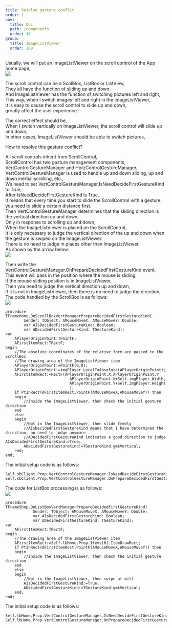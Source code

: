 ```yaml
---
title: Resolve gesture conflit
order: 1
nav:
  title: Doc
  path: /components
  order: 16
group:
  title: ImageListViewer
  order: 160
---
```


Usually, we will put an ImageListViewer on the scroll control of the App home page,  
![](<http://www.orangeui.cn/orangeuiblog/OrangeUI/18.3.OrangeUI%E6%8E%A7%E4%BB%B6%E4%BD%BF%E7%94%A8%E8%AF%B4%E6%98%8E(%E5%9B%BE%E7%89%87%E5%88%97%E8%A1%A8%E6%9F%A5%E7%9C%8B%E6%8E%A7%E4%BB%B6ImageListViewer)(%E7%A4%BA%E4%BE%8B3%20%E8%A7%A3%E5%86%B3%E4%B8%8E%E6%BB%9A%E5%8A%A8%E6%8E%A7%E4%BB%B6%E7%9A%84%E6%89%8B%E5%8A%BF%E5%86%B2%E7%AA%81).files/image001.png>)

The scroll control can be a ScollBox, ListBox or ListView,  
They all have the function of sliding up and down,  
And ImageListViewer has the function of switching pictures left and right,  
This way, when I switch images left and right in the ImageListViewer,  
It is easy to cause the scroll control to slide up and down,  
greatly affect the user experience.

The correct effect should be,  
When I switch vertically on ImageListViewer, the scroll control will slide up and down,  
In other cases, ImageListViewer should be able to switch pictures,

How to resolve this gesture conflict?

All scroll controls inherit from ScrollControl,  
ScrollControl has two gesture management components,  
VertControlGestureManager and HorzControlGestureManager,  
VertControlGestureManager is used to handle up and down sliding, up and down inertial scrolling, etc.,  
We need to set VertControlGestureManager.IsNeedDecideFirstGestureKind to True,  
After IsNeedDecideFirstGestureKind is True,  
It means that every time you start to slide the ScrollControl with a gesture, you need to slide a certain distance first.  
Then VertControlGestureManager determines that the sliding direction is the vertical direction up and down,  
Only in response to scrolling up and down,  
When the ImageListViewer is placed on the ScrollControl,  
It is only necessary to judge the vertical direction of the up and down when the gesture is swiped on the ImageListViewer.  
There is no need to judge in places other than ImageListViewer.  
As shown by the arrow below:  
![](<http://www.orangeui.cn/orangeuiblog/OrangeUI/18.3.OrangeUI%E6%8E%A7%E4%BB%B6%E4%BD%BF%E7%94%A8%E8%AF%B4%E6%98%8E(%E5%9B%BE%E7%89%87%E5%88%97%E8%A1%A8%E6%9F%A5%E7%9C%8B%E6%8E%A7%E4%BB%B6ImageListViewer)(%E7%A4%BA%E4%BE%8B3%20%E8%A7%A3%E5%86%B3%E4%B8%8E%E6%BB%9A%E5%8A%A8%E6%8E%A7%E4%BB%B6%E7%9A%84%E6%89%8B%E5%8A%BF%E5%86%B2%E7%AA%81).files/image003.png>)

Then write the VertControlGestureManager.OnPrepareDecidedFirstGestureKind event,  
This event will pass in the position where the mouse is sliding,  
If the mouse sliding position is in ImageListViewer,  
Then you need to judge the vertical direction up and down,  
If it is not in ImageListViewer, then there is no need to judge the direction,  
The code handled by the ScrollBox is as follows:  
![](<http://www.orangeui.cn/orangeuiblog/OrangeUI/18.3.OrangeUI%E6%8E%A7%E4%BB%B6%E4%BD%BF%E7%94%A8%E8%AF%B4%E6%98%8E(%E5%9B%BE%E7%89%87%E5%88%97%E8%A1%A8%E6%9F%A5%E7%9C%8B%E6%8E%A7%E4%BB%B6ImageListViewer)(%E7%A4%BA%E4%BE%8B3%20%E8%A7%A3%E5%86%B3%E4%B8%8E%E6%BB%9A%E5%8A%A8%E6%8E%A7%E4%BB%B6%E7%9A%84%E6%89%8B%E5%8A%BF%E5%86%B2%E7%AA%81).files/image005.png>)

```delphi | pure
procedure TFrameHome.DoScrollBoxVertManagerPrepareDecidedFirstGestureKind(
        Sender: TObject; AMouseMoveX, AMouseMoveY: Double;
        var AIsDecidedFirstGestureKind: Boolean;
        var ADecidedFirstGestureKind: TGestureKind);
var
    APlayerOriginPoint:TPointF;
    AFirstItemRect:TRectF;
begin
    //The absolute coordinates of the relative form are passed to the ScrollBox
    //The drawing area of the ImageListViewer item
    APlayerOriginPoint:=PointF(0,0);
    APlayerOriginPoint:=imgPlayer.LocalToAbsolute(APlayerOriginPoint);
    AFirstItemRect:=RectF(APlayerOriginPoint.X,APlayerOriginPoint.Y,
                            APlayerOriginPoint.X+Self.imgPlayer.Width,
                            APlayerOriginPoint.Y+Self.imgPlayer.Height
                            );
    if PtInRect(AFirstItemRect,PointF(AMouseMoveX,AMouseMoveY)) then
    begin
        //inside the ImageListViewer, then check the initial gesture direction
    end
    else
    begin
        //Not in the ImageListViewer, then slide freely
        //AIsDecidedFirstGestureKind means that I have determined the direction, no need to judge anymore
        //ADecidedFirstGestureKind indicates a good direction to judge        AIsDecidedFirstGestureKind:=True;
        ADecidedFirstGestureKind:=TGestureKind.gmkVertical;
    end;
end;
```

The initial setup code is as follows:

```delphi | pure
Self.sbClient.Prop.VertControlGestureManager.IsNeedDecideFirstGestureKind:=True;
Self.sbClient.Prop.VertControlGestureManager.OnPrepareDecidedFirstGestureKind:=Self.DoScrollBoxVertManagerPrepareDecidedFirstGestureKind;
```

The code for ListBox processing is as follows:  
![](<http://www.orangeui.cn/orangeuiblog/OrangeUI/18.3.OrangeUI%E6%8E%A7%E4%BB%B6%E4%BD%BF%E7%94%A8%E8%AF%B4%E6%98%8E(%E5%9B%BE%E7%89%87%E5%88%97%E8%A1%A8%E6%9F%A5%E7%9C%8B%E6%8E%A7%E4%BB%B6ImageListViewer)(%E7%A4%BA%E4%BE%8B3%20%E8%A7%A3%E5%86%B3%E4%B8%8E%E6%BB%9A%E5%8A%A8%E6%8E%A7%E4%BB%B6%E7%9A%84%E6%89%8B%E5%8A%BF%E5%86%B2%E7%AA%81).files/image007.png>)

```delphi | pure
procedure TFrameShop.DoListBoxVertManagerPrepareDecidedFirstGestureKind(
            Sender: TObject; AMouseMoveX, AMouseMoveY: Double;
            var AIsDecidedFirstGestureKind: Boolean;
            var ADecidedFirstGestureKind: TGestureKind);
var
    AFirstItemRect:TRectF;
begin
    //The drawing area of the ImageListViewer item
    AFirstItemRect:=Self.lbHome.Prop.Items[0].ItemDrawRect;
    if PtInRect(AFirstItemRect,PointF(AMouseMoveX,AMouseMoveY)) then
    begin
        //inside the ImageListViewer, then check the initial gesture direction
    end
    else
    begin
        //Not in the ImageListViewer, then swipe at will
        AIsDecidedFirstGestureKind:=True;
        ADecidedFirstGestureKind:=TGestureKind.gmkVertical;
    end;
end;
```

The initial setup code is as follows:

```delphi | pure
Self.lbHome.Prop.VertControlGestureManager.IsNeedDecideFirstGestureKind:=True;
Self.lbHome.Prop.VertControlGestureManager.OnPrepareDecidedFirstGestureKind:=Self.DoListBoxVertManagerPrepareDecidedFirstGestureKind;
```
